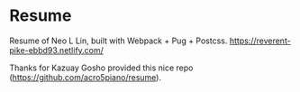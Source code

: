 # Resume

Resume of Neo L Lin, built with Webpack + Pug + Postcss.
https://reverent-pike-ebbd93.netlify.com/

Thanks for Kazuay Gosho provided this nice repo (https://github.com/acro5piano/resume).
